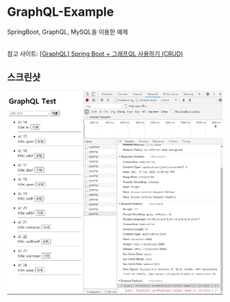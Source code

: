 # GraphQL-Example

SpringBoot, GraphQL, MySQL을 이용한 예제<br><br>

참고 사이트: [[GraphQL] Spring Boot + 그래프QL 사용하기 (CRUD)](https://ttubeoki.tistory.com/23?category=791097) 

## 스크린샷
<p align="center">
    <img src="./screenshot/main_page.png" />
</p>